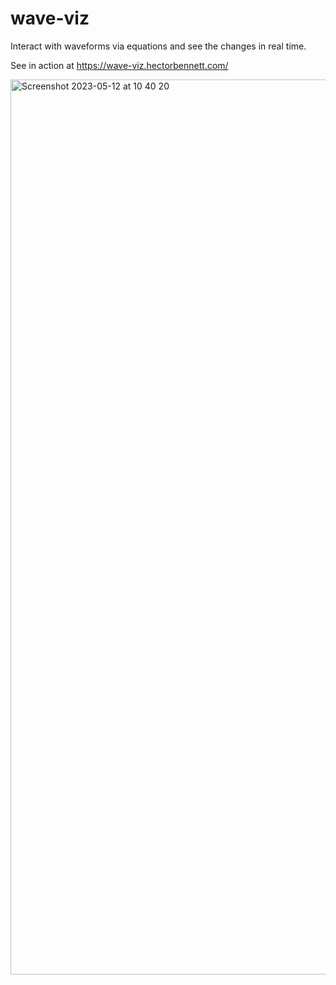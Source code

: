 # wave-viz

Interact with waveforms via equations and see the changes in real time.

See in action at https://wave-viz.hectorbennett.com/

<img width="1432" alt="Screenshot 2023-05-12 at 10 40 20" src="https://github.com/hectorbennett/wave-viz/assets/23317027/f6ce19bb-f664-455a-88c4-93e834cadb77">


